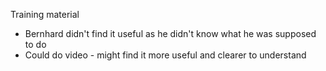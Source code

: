 Training material

- Bernhard didn't find it useful as he didn't know what he was supposed to do
- Could do video - might find it more useful and clearer to understand

